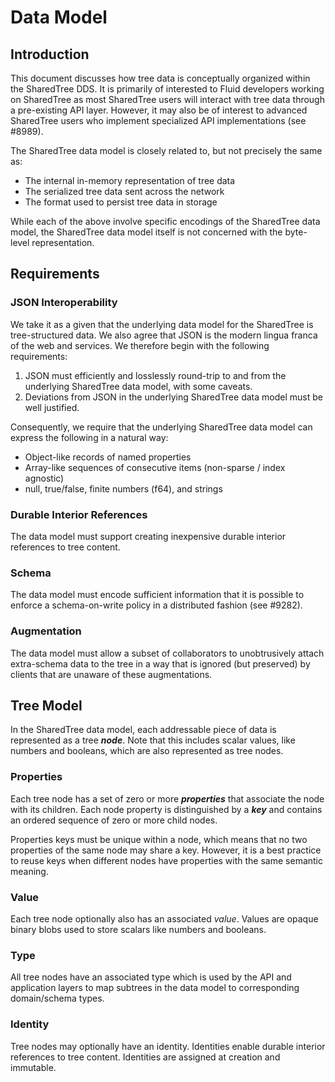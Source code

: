 # Data Model

## Introduction

This document discusses how tree data is conceptually organized within the SharedTree DDS. It is primarily of interested to Fluid developers working on SharedTree as most SharedTree users will interact with tree data through a pre-existing API layer. However, it may also be of interest to advanced SharedTree users who implement specialized API implementations (see #8989).

The SharedTree data model is closely related to, but not precisely the same as:

- The internal in-memory representation of tree data
- The serialized tree data sent across the network
- The format used to persist tree data in storage

While each of the above involve specific encodings of the SharedTree data model, the SharedTree data model itself is not concerned with the byte-level representation.

## Requirements

### JSON Interoperability

We take it as a given that the underlying data model for the SharedTree is tree-structured data. We also agree that JSON is the modern lingua franca of the web and services. We therefore begin with the following requirements:

1. JSON must efficiently and losslessly round-trip to and from the underlying SharedTree data model, with some caveats.
2. Deviations from JSON in the underlying SharedTree data model must be well justified.

Consequently, we require that the underlying SharedTree data model can express the following in a natural way:

- Object-like records of named properties
- Array-like sequences of consecutive items (non-sparse / index agnostic)
- null, true/false, finite numbers (f64), and strings

### Durable Interior References

The data model must support creating inexpensive durable interior references to tree content.

### Schema

The data model must encode sufficient information that it is possible to enforce a schema-on-write policy in a distributed fashion (see #9282).

### Augmentation

The data model must allow a subset of collaborators to unobtrusively attach extra-schema data to the tree in a way that is ignored (but preserved) by clients that are unaware of these augmentations.

## Tree Model

In the SharedTree data model, each addressable piece of data is represented as a tree ***node***. Note that this includes scalar values, like numbers and booleans, which are also represented as tree nodes.

### Properties

Each tree node has a set of zero or more ***properties*** that associate the node with its children. Each node property is distinguished by a ***key*** and contains an ordered sequence of zero or more child nodes.

Properties keys must be unique within a node, which means that no two properties of the same node may share a key. However, it is a best practice to reuse keys when different nodes have properties with the same semantic meaning.

### Value

Each tree node optionally also has an associated *value*. Values are opaque binary blobs used to store scalars like numbers and booleans.

### Type

All tree nodes have an associated type which is used by the API and application layers to map subtrees in the data model to corresponding domain/schema types.

### Identity

Tree nodes may optionally have an identity. Identities enable durable interior references to tree content. Identities are assigned at creation and immutable.
